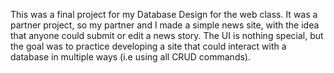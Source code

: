 This was a final project for my Database Design for the web class. It was a partner project, so my partner and I made a simple
news site, with the idea that anyone could submit or edit a news story. The UI is nothing special, but the goal was to practice
developing a site that could interact with a database in multiple ways (i.e using all CRUD commands).
